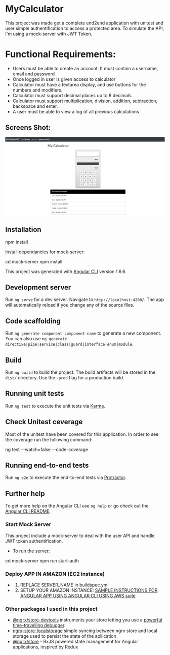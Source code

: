 # MyCalculator

This project was made get a complete end2end application with unitest and user simple authentification to access a protected area. To simulate the API, I'm using a mock-server with JWT Token.

# Functional   Requirements:
- Users   must   be   able   to   create   an   account.   It   must   contain   a   username,   email   and
password
- Once   logged   in   user   is   given   access   to   calculator
- Calculator   must   have   a   textarea   display,   and   use   buttons   for   the   numbers   and   modifiers.
- Calculator   must   support   decimal   places   up   to   8   decimals.
- Calculator   must   support   multiplication,   division,   addition,   subtraction,      backspace   and
enter.
- A   user   must   be   able   to   view   a   log   of   all   previous   calculations

## Screens Shot:

![Alt text](/screenshots/screen.png?raw=true "Add View")


## Installation 

npm install

Install dependancies for mock-server:

cd mock-server
npm install

This project was generated with [Angular CLI](https://github.com/angular/angular-cli) version 1.6.6.

## Development server

Run `ng serve` for a dev server. Navigate to `http://localhost:4200/`. The app will automatically reload if you change any of the source files.

## Code scaffolding

Run `ng generate component component-name` to generate a new component. You can also use `ng generate directive|pipe|service|class|guard|interface|enum|module`.

## Build

Run `ng build` to build the project. The build artifacts will be stored in the `dist/` directory. Use the `-prod` flag for a production build.

## Running unit tests

Run `ng test` to execute the unit tests via [Karma](https://karma-runner.github.io).

## Check Unitest ceverage

Most of the unitest have been covered for this application.
In order to see the coverage run the following command:

ng test --watch=false --code-coverage

## Running end-to-end tests

Run `ng e2e` to execute the end-to-end tests via [Protractor](http://www.protractortest.org/).

## Further help

To get more help on the Angular CLI use `ng help` or go check out the [Angular CLI README](https://github.com/angular/angular-cli/blob/master/README.md).


### Start Mock Server
This project include a mock-server to deal with the user API and handle JWT token authentification.

- To run the server:

cd mock-server
npm run start-auth

### Deploy APP IN AMAZON (EC2 instance)
- 1) REPLACE SERVER_NAME in buildspec.yml
- 2) SETUP YOUR AMAZON INSTANCE: [SAMPLE INSTRUCTIONS FOR ANGULAR APP USING ANGULAR CLI USING AWS suite](https://www.linkedin.com/pulse/create-angular-app-using-deploy-aws-suite-andr%C3%A9s-casta%C3%B1o/)


### Other packages I used in this project
- [@ngrx/store-devtools](https://github.com/ngrx/store-devtools) instruments your store letting you use a
[powerful time-travelling debugger](https://chrome.google.com/webstore/detail/redux-devtools/lmhkpmbekcpmknklioeibfkpmmfibljd?hl=en).
- [ngrx-store-localstorage](https://github.com/ngrx/router-store) simple syncing between ngrx store and local storage used to persist the state of the apllication 
- [@ngrx/store](./docs/store/README.md) - RxJS powered state management for Angular applications, inspired by Redux 
